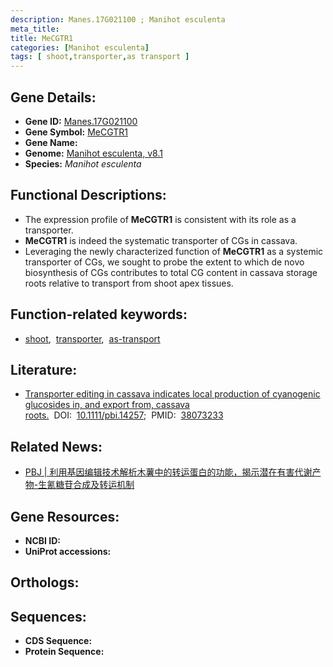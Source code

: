 ```yaml
---
description: Manes.17G021100 ; Manihot esculenta
meta_title:
title: MeCGTR1
categories: [Manihot esculenta]
tags: [ shoot,transporter,as transport ]
---
```


## Gene Details:
- **Gene ID:**	[Manes.17G021100]()
- **Gene Symbol:** <u> MeCGTR1 </u>
- **Gene Name:** 
- **Genome:** [Manihot esculenta, v8.1]()
- **Species:** *Manihot esculenta*

## Functional Descriptions:
   - The expression profile of **MeCGTR1** is consistent with its role as a transporter.
   - **MeCGTR1** is indeed the systematic transporter of CGs in cassava.
   - Leveraging the newly characterized function of **MeCGTR1** as a systemic transporter of CGs, we sought to probe the extent to which de novo biosynthesis of CGs contributes to total CG content in cassava storage roots relative to transport from shoot apex tissues.

## Function-related keywords:
   - [shoot](/tags/shoot/),&nbsp;&nbsp;[transporter](/tags/transporter/),&nbsp;&nbsp;[as-transport](/tags/as-transport/)

## Literature:
   - [Transporter editing in cassava indicates local production of cyanogenic glucosides in, and export from, cassava roots.]( https://onlinelibrary.wiley.com/doi/full/10.1111/pbi.14257)&nbsp;&nbsp;DOI:&nbsp;&nbsp;[10.1111/pbi.14257](https://onlinelibrary.wiley.com/doi/full/10.1111/pbi.14257);&nbsp;&nbsp;PMID:&nbsp;&nbsp;[38073233](https://pubmed.ncbi.nlm.nih.gov/38073233/)

## Related News:
   - [PBJ | 利用基因编辑技术解析木薯中的转运蛋白的功能，揭示潜在有害代谢产物-生氰糖苷合成及转运机制](https://mp.weixin.qq.com/s?__biz=Mzg3MDEwNDEyMg==&mid=2247561012&idx=1&sn=ba2b56ae7918e89c302245ecd41943f3&chksm=cf6f2837a14c4d4517b024be5efa140dab1aa2d20ba0e602665ed930ec3bbc9634cf52d51f0c&scene=27#wechat_redirect)

## Gene Resources:
- **NCBI ID:**  [](https://www.ncbi.nlm.nih.gov/gene/?term=)
- **UniProt accessions:** [](https://www.uniprot.org/uniprotkb//entry)

## Orthologs:

## Sequences:
- **CDS Sequence:**
- **Protein Sequence:**

